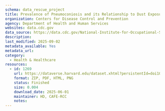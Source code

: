 ```yaml
---
schema: data_rescue_project 
title: Prevalence of Pneumoconiosis and its Relationship to Dust Exposure in a Cohort of U.S. Bituminous Coal Miners and ex-Miners
organization: Centers for Disease Control and Prevention
agency: Department of Health and Human Services
websites: data.cdc.gov
data_source: https://data.cdc.gov/National-Institute-for-Occupational-Safety-and-Hea/Prevalence-of-Pneumoconiosis-and-its-Relationship-/rv55-x8ff/about_data
description: 
last_modified: 2025-09-02
metadata_available: Yes
metadata_url: 
category:
  - Health & Healthcare 
resources:
  - id: 1269
    url: https://dataverse.harvard.edu/dataset.xhtml?persistentId=doi10.7910/DVN/YDTJRW
    format: ZIP, PDF, HTML, PNG
    status: Finished
    size: 0.004
    download_date: 2025-06-01
    maintainer: HD, CAFE-RCC
    notes: 
---
```

